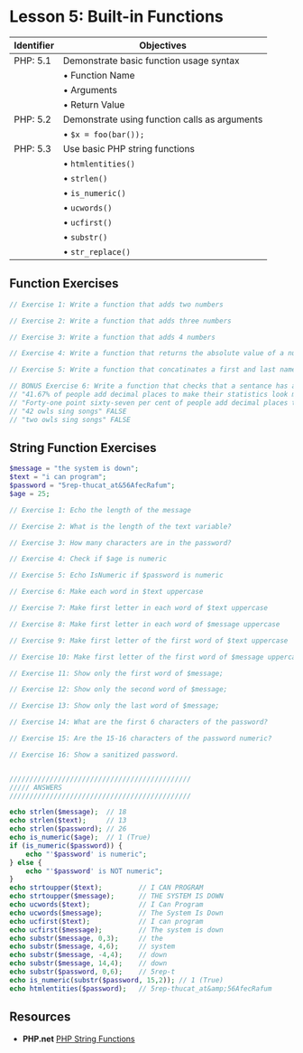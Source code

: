 # Lesson 5: Built-in Functions

Identifier   | Objectives
-------------|------------
PHP: 5.1     | Demonstrate basic function usage syntax
             | &bull; Function Name
             | &bull; Arguments
             | &bull; Return Value
PHP: 5.2     | Demonstrate using function calls as arguments
             | &bull; `$x = foo(bar());`
PHP: 5.3     | Use basic PHP string functions
             | &bull; `htmlentities()`
             | &bull; `strlen()`
             | &bull; `is_numeric()`
             | &bull; `ucwords()`
             | &bull; `ucfirst()`
             | &bull; `substr()`
             | &bull; `str_replace()`

## Function Exercises

```php
// Exercise 1: Write a function that adds two numbers

// Exercise 2: Write a function that adds three numbers

// Exercise 3: Write a function that adds 4 numbers

// Exercise 4: Write a function that returns the absolute value of a number

// Exercise 5: Write a function that concatinates a first and last name

// BONUS Exercise 6: Write a function that checks that a sentance has at least 20 characters, and the first 2 characters are numberic
// "41.67% of people add decimal places to make their statistics look more credible" TRUE
// "Forty-one point sixty-seven per cent of people add decimal places to make their statistics look more credible" FALSE
// "42 owls sing songs" FALSE
// "two owls sing songs" FALSE
```
## String Function Exercises

```php
$message = "the system is down";
$text = "i can program";
$password = "5rep-thucat_at&56AfecRafum";
$age = 25;

// Exercise 1: Echo the length of the message

// Exercise 2: What is the length of the text variable?

// Exercise 3: How many characters are in the password?

// Exercise 4: Check if $age is numeric

// Exercise 5: Echo IsNumeric if $password is numeric

// Exercise 6: Make each word in $text uppercase

// Exercise 7: Make first letter in each word of $text uppercase

// Exercise 8: Make first letter in each word of $message uppercase

// Exercise 9: Make first letter of the first word of $text uppercase

// Exercise 10: Make first letter of the first word of $message uppercase

// Exercise 11: Show only the first word of $message;

// Exercise 12: Show only the second word of $message;

// Exercise 13: Show only the last word of $message;

// Exercise 14: What are the first 6 characters of the password?

// Exercise 15: Are the 15-16 characters of the password numeric?

// Exercise 16: Show a sanitized password.


/////////////////////////////////////////////
///// ANSWERS
/////////////////////////////////////////////

echo strlen($message);  // 18
echo strlen($text);     // 13
echo strlen($password); // 26
echo is_numeric($age);  // 1 (True)
if (is_numeric($password)) {
    echo "'$password' is numeric";
} else {
    echo "'$password' is NOT numeric";
}
echo strtoupper($text);         // I CAN PROGRAM
echo strtoupper($message);      // THE SYSTEM IS DOWN
echo ucwords($text);            // I Can Program
echo ucwords($message);         // The System Is Down
echo ucfirst($text);            // I can program
echo ucfirst($message);         // The system is down
echo substr($message, 0,3);     // the
echo substr($message, 4,6);     // system
echo substr($message, -4,4);    // down
echo substr($message, 14,4);    // down
echo substr($password, 0,6);    // 5rep-t
echo is_numeric(substr($password, 15,2)); // 1 (True)
echo htmlentities($password);   // 5rep-thucat_at&amp;56AfecRafum
```


## Resources
- __PHP.net__ [PHP String Functions](http://php.net/manual/en/ref.strings.php)
